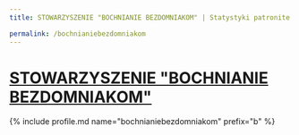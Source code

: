 ```yaml
---
title: STOWARZYSZENIE "BOCHNIANIE BEZDOMNIAKOM" | Statystyki patronite.pl | Patromierz

permalink: /bochnianiebezdomniakom
---
```


# [STOWARZYSZENIE "BOCHNIANIE BEZDOMNIAKOM"](https://patronite.pl/bochnianiebezdomniakom)

{% include profile.md name="bochnianiebezdomniakom" prefix="b" %}
